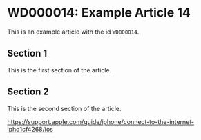 # WD000014: Example Article 14

This is an example article with the id `WD000014`.

## Section 1

This is the first section of the article.

## Section 2

This is the second section of the article.

https://support.apple.com/guide/iphone/connect-to-the-internet-iphd1cf4268/ios
